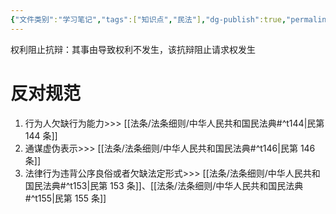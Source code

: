 ```yaml
---
{"文件类别":"学习笔记","tags":["知识点","民法"],"dg-publish":true,"permalink":"/学习笔记studyup/知识点cheese/权利阻止抗辩/","dgPassFrontmatter":true,"created":"2024-10-24T19:18:50.637+08:00","updated":"2024-10-24T20:16:59.130+08:00"}
---
```


权利阻止抗辩：其事由导致权利不发生，该抗辩阻止请求权发生
# 反对规范
1. 行为人欠缺行为能力>>> [[法条/法条细则/中华人民共和国民法典#^t144\|民第 144 条]]
2. 通谋虚伪表示>>> [[法条/法条细则/中华人民共和国民法典#^t146\|民第 146 条]]
3. 法律行为违背公序良俗或者欠缺法定形式>>> [[法条/法条细则/中华人民共和国民法典#^t153\|民第 153 条]]、[[法条/法条细则/中华人民共和国民法典#^t155\|民第 155 条]]